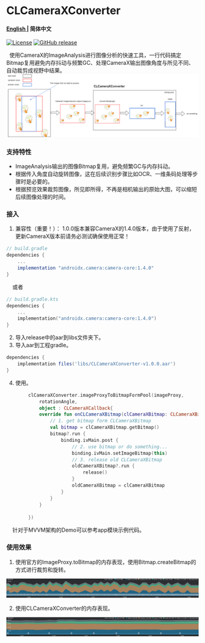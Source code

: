 # CLCameraXConverter
<h4 align="left"><a href="https://github.com/microink/CLCameraXConverter/blob/main/README.md">English </a> | 
<strong>简体中文</strong></h4>
<div>

[![License](https://img.shields.io/github/license/microink/CLCameraXConverter)](https://github.com/microink/CLCameraXConverter/blob/main/LICENSE)
[![GitHub release](https://img.shields.io/github/release/microink/CLCameraXConverter)](https://github.com/microink/CLCameraXConverter/releases)

</div>

&nbsp; 使用CameraX的ImageAnalysis进行图像分析的快速工具，一行代码搞定Bitmap复用避免内存抖动与频繁GC、处理CameraX输出图像角度与所见不同、自动裁剪成视野中结果。<br>
<picture>
<img alt="screenshot" src="https://github.com/microink/CLCameraXConverter/blob/main/img/CLCameraXConverter_schema.png">
</picture>


### 支持特性

- ImageAnalysis输出的图像Bitmap复用，避免频繁GC与内存抖动。
- 根据传入角度自动旋转图像，这在后续识别步骤比如OCR、一维条码处理等步骤时是必要的。
- 根据预览效果裁剪图像，所见即所得，不再是相机输出的原始大图，可以缩短后续图像处理的时间。

### 接入

1. 兼容性（重要！）：
1.0.0版本兼容CameraX的1.4.0版本，由于使用了反射，更新CameraX版本前请务必测试确保使用正常！
```gradle
// build.gradle
dependencies {
    ...
    implementation "androidx.camera:camera-core:1.4.0"
}
```
&nbsp; &nbsp; 或者
```kotlin
// build.gradle.kts
dependencies {
    ...
    implementation("androidx.camera:camera-core:1.4.0")
}
```
2. 导入release中的aar到libs文件夹下。
3. 导入aar到工程gradle。
```gradle
dependencies {
	implementation files('libs/CLCameraXConverter-v1.0.0.aar')
}
```

4. 使用。

```kotlin
        clCameraXConverter.imageProxyToBitmapFormPool(imageProxy,
            rotationAngle,
            object : CLCameraXCallback{
            override fun onCLCameraXBitmap(clCameraXBitmap: CLCameraXBitmap) {
                // 1. get bitmap form CLCameraXBitmap
                val bitmap = clCameraXBitmap.getBitmap()
                bitmap?.run {
                    binding.ivMain.post {
                        // 2. use bitmap or do something...
                        binding.ivMain.setImageBitmap(this)
                        // 3. release old CLCameraXBitmap
                        oldCameraXBitmap?.run {
                            release()
                        }
                        oldCameraXBitmap = clCameraXBitmap
                    }
                }
            }

        })
```  
&nbsp; &nbsp; 针对于MVVM架构的Demo可以参考app模块示例代码。
### 使用效果
1. 使用官方的ImageProxy.toBitmap的内存表现，使用Bitmap.createBitmap的方式进行裁剪和旋转。<br>
<picture>
 <img alt="screenshot" src="https://github.com/microink/CLCameraXConverter/blob/main/img/official_mem.png">
</picture>

2. 使用CLCameraXConverter的内存表现。<br>
<picture>
 <img alt="screenshot" src="https://github.com/microink/CLCameraXConverter/blob/main/img/CLCameraXConverter_mem.png">
</picture>